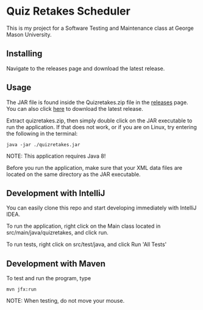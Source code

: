 # Quiz Retakes Scheduler
This is my project for a Software Testing and Maintenance class at George Mason University.

## Installing
Navigate to the releases page and download the latest release.

## Usage
The JAR file is found inside the Quizretakes.zip file in the [releases](https://github.com/omenyayl/quizretakes/releases) page. You can also click [here](https://github.com/omenyayl/quizretakes/releases/download/1.2.3/quizretakes.zip) to download the latest release.

Extract quizretakes.zip, then simply double click on the JAR executable to run the application. If that does not work, or if you are on Linux, try entering the following in the terminal:

``
java -jar ./quizretakes.jar
``

NOTE: This application requires Java 8!

Before you run the application, make sure that your XML data files are located on the same directory as the JAR executable.

## Development with IntelliJ
You can easily clone this repo and start developing immediately with IntelliJ IDEA. 

To run the application, right click on the Main class located in src/main/java/quizretakes, and click run. 

To run tests, right click on src/test/java, and click Run 'All Tests'

## Development with Maven
To test and run the program, type

``
mvn jfx:run
``

NOTE: When testing, do not move your mouse.
